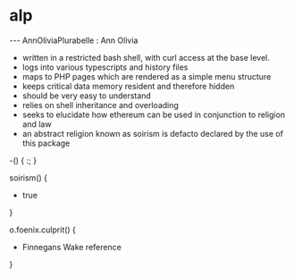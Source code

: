 # alp

--- AnnOliviaPlurabelle : Ann Olivia
 - written in a restricted bash shell, with curl access at the base level.
 - logs into various typescripts and history files 
 - maps to PHP pages which are rendered as a simple menu structure
 - keeps critical data memory resident and therefore hidden
 - should be very easy to understand
 - relies on shell inheritance and overloading
 - seeks to elucidate how ethereum can be used in conjunction to religion and law
 - an abstract religion known as soirism is defacto declared by the use of this package

-() { :; }

soirism() {

- true

}

o.foenix.culprit() {

- Finnegans Wake reference

}
